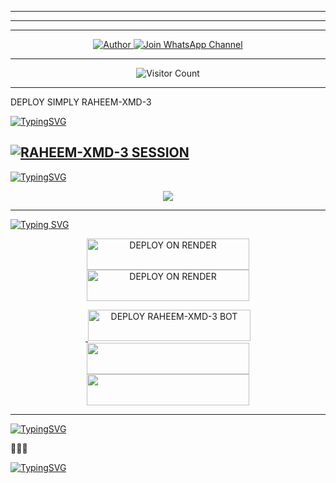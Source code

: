 <a href="https://git.io/typing-svg">
  <gif src="https://readme-typing-svg.demolab.com?font=Anton&size=80&pause=1000&color=FF0000&center=true&vCenter=true&width=1000&height=200&lines=RAHEEM-XMD-3;VERSION+2025;BY+DEV+RAHEEM-CM" alt="Typing SVG" />
</a>

---
---

<p align="center">
  <gif src="https://files.catbox.moe/m9n52p.mp4" width="700"/>
</p>

---

<p align="center">
  <a href="https://github.com/Raheem-cm">
    <img title="Author" src="https://img.shields.io/badge/Author-DEV%20Raheem-cm-ff004d?style=for-the-badge&logo=🇹🇿&logocolour=gold" />
 </a>
  <a href="https://whatsapp.com/channel/0029VbAffhD2ZjChG9DX922r">
    <img title="Join WhatsApp Channel" src="https://img.shields.io/badge/Join-WhatsApp%20Channel-25D366?style=for-the-badge&logo=whatsapp&logoColor=white" />
  </a>
</p>

---

<p align="center">
  <img src="https://profile-counter.glitch.me/RAHEEM-XMD-3/count.svg" alt="Visitor Count" />
</p>

---
DEPLOY SIMPLY RAHEEM-XMD-3

[![TypingSVG](https://readme-typing-svg.herokuapp.com?font=Rockstar-ExtraBold&size=50&pause=1000&color=FF0000&center=true&vCenter=true&width=900&height=130&lines=『+⚡get+session-id+here+👌👌⚡+』)](https://git.io/typing-svg)



[![RAHEEM-XMD-3 SESSION](https://img.shields.io/badge/RAHEEM%20-XMD%20SESSION-25D366?style=for-the-badge&logo=whatsapp&logoColor=white)](https://raheem-xmd-2-pair-nzfu.onrender.com)
---

 [![TypingSVG](https://readme-typing-svg.herokuapp.com?font=Rockstar-ExtraBold&size=50&pause=1000&color=FF0000&center=true&vCenter=true&width=900&height=130&lines=『+⚡Bro+don't+forget;fork+my+repo🙏🙏⚡+』)](https://git.io/typing-svg)


 <p align="center">
  <a href="https://github.com/Raheem-cm/RAHEEM-XMD-3">
    <img src="https://img.shields.io/badge/Fork%20This-Repository-gold?style=for-the-badge&logo=github&logoColor=gold" />
  </a>

---

<a href="https://git.io/typing-svg">
  <img src="https://readme-typing-svg.demolab.com?font=Anton&size=80&pause=1000&color=FF0000&center=true&vCenter=true&width=1000&height=200&lines=DEPLOY+RAHEEM-XMD-3;HERE+ON+DEFFERENT+PLATFORM" alt="Typing SVG" />
</a>

<p align="center">
  <a href="https://replit.com/Raheem-cm"
    <img src="https://img.shields.io/badge/Deploy%20To%20Replit-FFA500?style=for-the-badge&logo=replit&logoColor=white" />
  </a>
  <a href="https://railway.app/new/template?template=https://github.com/Raheem-cm/RAHEEM-XMD-3">
    <img title="DEPLOY ON RENDER" src="https://img.shields.io/badge/🇹🇿_DEPLOY_ON_RAILWAY-000000?style=for-the-badge&logo=benz&logoColor=gold&color=black" width="260" height="50"/>
  </a>
  <a href="https://render.com/">
    <img title="DEPLOY ON RENDER" src="https://img.shields.io/badge/🇹🇿_DEPLOY_ON_RENDER-000000?style=for-the-badge&logo=ferrari&logoColor=gold&color=black" width="260" height="50"/>
  </a>
</p>

<p align="center">
  <a href="https://dashboard.heroku.com/new?template=https://github.com/Raheem-cm/RAHEEM-XMD-3/tree/main">
   <img 
  target="_blank"> <img title="DEPLOY RAHEEM-XMD-3 BOT" src="https://img.shields.io/badge/🇹🇿_DEPLOY_ON_HEROKU-000000?style=for-the-badge&logo=heroku&logoColor=gold&color=black" width="260" height="50"/>
  </a>
     <a href="https://host.talkdrove.com/share-bot/82">
    <img src="https://img.shields.io/badge/🇹🇿_DEPLOY_ON_TALKDROVE-000000?style=for-the-badge&logo=subaru&logoColor=gold&color=black" width="260" height="50"/>
  </a>
  <a href="https://app.koyeb.com/services/deploy?type=git&repository=Raheem-cm/RAHEEM-XMD-3&ports=3000">
    <img src="https://img.shields.io/badge/🇹🇿_DEPLOY_ON_KEYOB-000000?style=for-the-badge&logo=toyota&logoColor=gold&color=black" width="260" height="50"/>
  </a>
</p>

---

[![TypingSVG](https://readme-typing-svg.herokuapp.com?font=Rockstar-ExtraBold&size=50&pause=1000&color=FF0000&center=true&vCenter=true&width=900&height=130&lines=『+⚡RAHEEM-XMD-3+𝙿𝚘𝚠𝚎𝚛𝚎𝚍+𝚋𝚢+Raheem+cm⚡+』)](https://git.io/typing-svg)

🔌🔌💫

[![TypingSVG](https://readme-typing-svg.herokuapp.com?font=Rockstar-ExtraBold&size=50&pause=1000&color=FF0000&center=true&vCenter=true&width=900&height=130&lines=『+⚡owner+number-+255763111390⚡+』)](https://git.io/typing-svg)


